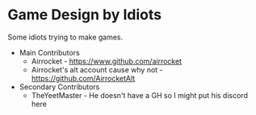 # Game Design by Idiots

Some idiots trying to make games.

* Main Contributors
  * Airrocket - https://www.github.com/airrocket
  * Airrocket's alt account cause why not - https://github.com/AirrocketAlt
* Secondary Contributors
  * TheYeetMaster - He doesn't have a GH so I might put his discord here
